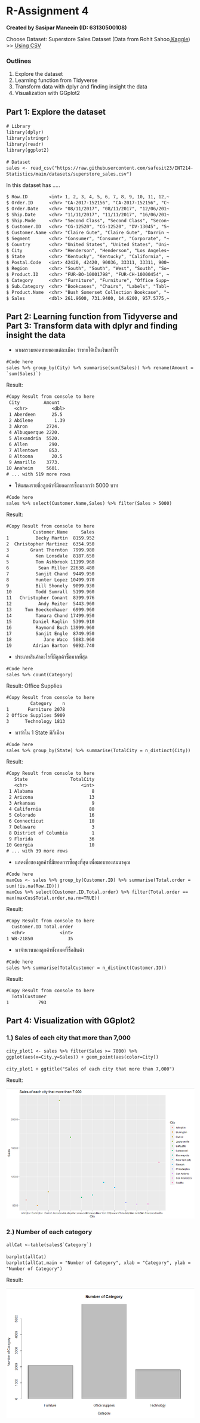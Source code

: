 # R-Assignment 4

**Created by Sasipar Maneein (ID: 63130500108)**

Choose Dataset:
Superstore Sales Dataset (Data from Rohit Sahoo,[Kaggle](https://www.kaggle.com/rohitsahoo/sales-forecasting)) >> [Using CSV](https://raw.githubusercontent.com/safesit23/INT214-Statistics/main/datasets/superstore_sales.csv)


### Outlines
1. Explore the dataset
2. Learning function from Tidyverse
3. Transform data with dplyr and finding insight the data
4. Visualization with GGplot2

## Part 1: Explore the dataset

```
# Library
library(dplyr)
library(stringr)
library(readr)
library(ggplot2)

# Dataset
sales <- read_csv("https://raw.githubusercontent.com/safesit23/INT214-Statistics/main/datasets/superstore_sales.csv")
```

In this dataset has .....
```
$ Row.ID        <int> 1, 2, 3, 4, 5, 6, 7, 8, 9, 10, 11, 12,~
$ Order.ID      <chr> "CA-2017-152156", "CA-2017-152156", "C~
$ Order.Date    <chr> "08/11/2017", "08/11/2017", "12/06/201~
$ Ship.Date     <chr> "11/11/2017", "11/11/2017", "16/06/201~
$ Ship.Mode     <chr> "Second Class", "Second Class", "Secon~
$ Customer.ID   <chr> "CG-12520", "CG-12520", "DV-13045", "S~
$ Customer.Name <chr> "Claire Gute", "Claire Gute", "Darrin ~
$ Segment       <chr> "Consumer", "Consumer", "Corporate", "~
$ Country       <chr> "United States", "United States", "Uni~
$ City          <chr> "Henderson", "Henderson", "Los Angeles~
$ State         <chr> "Kentucky", "Kentucky", "California", ~
$ Postal.Code   <int> 42420, 42420, 90036, 33311, 33311, 900~
$ Region        <chr> "South", "South", "West", "South", "So~
$ Product.ID    <chr> "FUR-BO-10001798", "FUR-CH-10000454", ~
$ Category      <chr> "Furniture", "Furniture", "Office Supp~
$ Sub.Category  <chr> "Bookcases", "Chairs", "Labels", "Tabl~
$ Product.Name  <chr> "Bush Somerset Collection Bookcase", "~
$ Sales         <dbl> 261.9600, 731.9400, 14.6200, 957.5775,~

```



## Part 2: Learning function from Tidyverse and Part 3: Transform data with dplyr and finding insight the data

- หาผลรวมยอดขายของแต่ละเมือง ว่าขายได้เป็นเงินเท่าไร
```
#Code here
sales %>% group_by(City) %>% summarise(sum(Sales)) %>% rename(Amount = `sum(Sales)`)
```

Result:

```
#Copy Result from console to here
 City         Amount
   <chr>         <dbl>
 1 Aberdeen      25.5 
 2 Abilene        1.39
 3 Akron       2724.  
 4 Albuquerque 2220.  
 5 Alexandria  5520.  
 6 Allen        290.  
 7 Allentown    853.  
 8 Altoona       20.5 
 9 Amarillo    3773.  
10 Anaheim     5601.  
# ... with 519 more rows
```
- ให้แสดงรายชื่อลูกค้าที่มียอดการซื้อมากกว่า 5000 บาท
```
#Code here
sales %>% select(Customer.Name,Sales) %>% filter(Sales > 5000)

```

Result:

```
#Copy Result from console to here
          Customer.Name     Sales
1          Becky Martin  8159.952
2  Christopher Martinez  6354.950
3        Grant Thornton  7999.980
4          Ken Lonsdale  8187.650
5          Tom Ashbrook 11199.968
6           Sean Miller 22638.480
7          Sanjit Chand  9449.950
8          Hunter Lopez 10499.970
9          Bill Shonely  9099.930
10         Todd Sumrall  5199.960
11   Christopher Conant  8399.976
12          Andy Reiter  5443.960
13     Tom Boeckenhauer  6999.960
14         Tamara Chand 17499.950
15        Daniel Raglin  5399.910
16         Raymond Buch 13999.960
17         Sanjit Engle  8749.950
18            Jane Waco  5083.960
19        Adrian Barton  9892.740
```
- ประเภทสินค้าอะไรที่มีลูกค้าซื้อมากที่สุด
```
#Code here
sales %>% count(Category)
```

Result: Office Supplies

```
#Copy Result from console to here
         Category    n
1       Furniture 2078
2 Office Supplies 5909
3      Technology 1813
```
- หาว่าใน 1 State มีกี่เมือง
```
#Code here
sales %>% group_by(State) %>% summarise(TotalCity = n_distinct(City))

```

Result: 

```
#Copy Result from console to here
   State                TotalCity
   <chr>                    <int>
 1 Alabama                      8
 2 Arizona                     13
 3 Arkansas                     9
 4 California                  80
 5 Colorado                    16
 6 Connecticut                 10
 7 Delaware                     3
 8 District of Columbia         1
 9 Florida                     36
10 Georgia                     10
# ... with 39 more rows
```
- แสดงชื่อของลูกค้าที่มียอดการซื้อสูงที่สุด เพื่อมอบของสมนาคุณ
```
#Code here
maxCus <- sales %>% group_by(Customer.ID) %>% summarise(Total.order = sum(!is.na(Row.ID)))
maxCus %>% select(Customer.ID,Total.order) %>% filter(Total.order == max(maxCus$Total.order,na.rm=TRUE)) 

```

Result: 

```
#Copy Result from console to here
  Customer.ID Total.order
  <chr>             <int>
1 WB-21850             35
```
- หาจำนวนของลูกค้าทั้งหมดที่ซื้อสินค้า
```
#Code here
sales %>% summarise(TotalCustomer = n_distinct(Customer.ID))

```

Result: 

```
#Copy Result from console to here
  TotalCustomer
1           793
```

## Part 4: Visualization with GGplot2
### 1.) Sales of each city that more than 7,000
```
city_plot1 <- sales %>% filter(Sales >= 7000) %>% ggplot(aes(x=City,y=Sales)) + geom_point(aes(color=City))

city_plot1 + ggtitle("Sales of each city that more than 7,000")
```
Result:

![plot1](https://github.com/sit-2021-int214/019-TOP-1000-RANKED-MANGAS/blob/main/Assignment/HW04/HW04_63130500108/plot1.png)

### 2.) Number of each category
```
allCat <-table(sales$`Category`)

barplot(allCat)
barplot(allCat,main = "Number of Category", xlab = "Category", ylab = "Number of Category")
```
Result:

![plot2](https://github.com/sit-2021-int214/019-TOP-1000-RANKED-MANGAS/blob/main/Assignment/HW04/HW04_63130500108/plot2.png)


